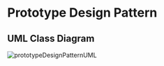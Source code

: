 # Prototype Design Pattern
## UML Class Diagram 
![prototypeDesignPatternUML](https://github.com/user-attachments/assets/a31b7bb2-627a-4a09-87f0-e4f6a96bb706)

